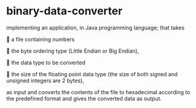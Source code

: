 # binary-data-converter
implementing an application, in Java programming language; that takes

 a file containing numbers

 the byte ordering type (Little Endian or Big Endian),

 the data type to be converted

 the size of the floating point data type (the size of both signed and unsigned integers are 2 bytes),

as input and converts the contents of the file to hexadecimal according to the
predefined format and gives the converted data as output.
